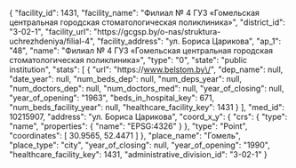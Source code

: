 {
    "facility_id": 1431,
    "facility_name": "Филиал № 4 ГУЗ «Гомельская центральная городская стоматологическая поликлиника»",
    "district_id": "3-02-1",
    "facility_url": "https:\/\/gcgsp.by\/o-nas\/struktura-uchrezhdeniya\/filial-4",
    "facility_address": "ул. Бориса Царикова",
    "ap_1": "48",
    "name": "Филиал № 4 ГУЗ «Гомельская центральная городская стоматологическая поликлиника»",
    "type": "0",
    "state": "public institution",
    "stats": [
        {
            "url": "https:\/\/www.belstom.by\/",
            "dep_name": null,
            "date_year": null,
            "num_beds_dep": null,
            "num_deps_year": null,
            "num_doctors_dep": null,
            "num_doctors_med": null,
            "year_of_closing": null,
            "year_of_opening": "1963",
            "beds_in_hospital_key": 671,
            "num_beds_facility_year": null,
            "healthcare_facility_key": 1431
        }
    ],
    "med_id": 10215907,
    "address": "ул. Бориса Царикова",
    "coord_x_y": {
        "crs": {
            "type": "name",
            "properties": {
                "name": "EPSG:4326"
            }
        },
        "type": "Point",
        "coordinates": [
            30.9565,
            52.4471
        ]
    },
    "place_name": "Гомель",
    "place_type": "city",
    "year_of_closing": null,
    "year_of_opening": "1990",
    "healthcare_facility_key": 1431,
    "administrative_division_id": "3-02-1"
}